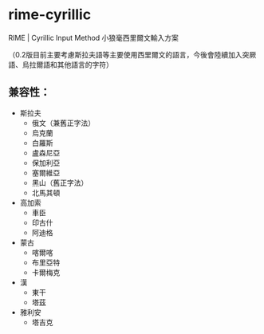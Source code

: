 # rime-cyrillic
RIME | Cyrillic Input Method
小狼毫西里爾文輸入方案

（0.2版目前主要考慮斯拉夫語等主要使用西里爾文的語言，今後會陸續加入突厥語、烏拉爾語和其他語言的字符）

## 兼容性：
- 斯拉夫
  - 俄文（兼舊正字法）
  - 烏克蘭
  - 白羅斯
  - 盧森尼亞
  - 保加利亞
  - 塞爾維亞
  - 黑山（舊正字法）
  - 北馬其頓
- 高加索
  - 車臣
  - 印古什
  - 阿迪格
- 蒙古
  - 喀爾喀
  - 布里亞特
  - 卡爾梅克
- 漢
  - 東干
  - 塔茲
- 雅利安
  - 塔吉克
